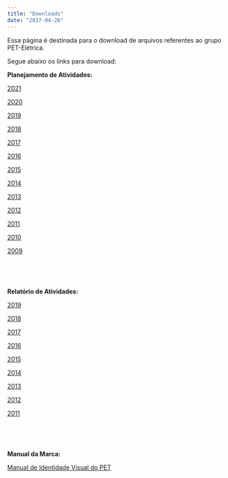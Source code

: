```yaml
---
title: "Downloads"
date: "2017-04-26"
---
```


Essa página é destinada para o download de arquivos referentes ao grupo PET-Elétrica.

Segue abaixo os links para download:

**Planejamento de Atividades:**

[2021](http://www.peteletrica.eng.ufba.br/downloads/planejamento2021.pdf)

[2020](http://www.peteletrica.eng.ufba.br/downloads/planejamento2020.pdf)

[2019](http://www.peteletrica.eng.ufba.br/downloads/planejamento2019.pdf)

[2018](http://www.peteletrica.eng.ufba.br/downloads/planejamento2018.pdf)

[2017](http://www.peteletrica.eng.ufba.br/downloads/planejamento2017.pdf)

[2016](http://www.peteletrica.eng.ufba.br/downloads/planejamento2016.pdf)

[2015](http://www.peteletrica.eng.ufba.br/downloads/planejamento2015.pdf)

[2014](http://www.peteletrica.eng.ufba.br/downloads/planejamento2014.pdf)

[2013](http://www.peteletrica.eng.ufba.br/downloads/planejamento2013.pdf)

[2012](http://www.peteletrica.eng.ufba.br/downloads/planejamento2012.pdf)

[2011](http://www.peteletrica.eng.ufba.br/downloads/planejamento2011.pdf)

[2010](http://www.peteletrica.eng.ufba.br/downloads/planejamento2010.pdf)

[2009](http://www.peteletrica.eng.ufba.br/downloads/planejamento2009.pdf)

 

 

**Relatório de Atividades:**

[2019](http://www.peteletrica.eng.ufba.br/downloads/relatorio2019.pdf)

[2018](http://www.peteletrica.eng.ufba.br/downloads/relatorio2018.pdf)

[2017](http://www.peteletrica.eng.ufba.br/downloads/relatorio2017.pdf)

[2016](http://www.peteletrica.eng.ufba.br/downloads/relatorio2016.pdf)

[2015](http://www.peteletrica.eng.ufba.br/downloads/relatorio2015.pdf)

[2014](http://www.peteletrica.eng.ufba.br/downloads/relatorio2014.pdf)

[2013](http://www.peteletrica.eng.ufba.br/downloads/relatorio2013.pdf)

[2012](http://www.peteletrica.eng.ufba.br/downloads/relatorio2012.pdf)

[2011](http://www.peteletrica.eng.ufba.br/downloads/relatorio2011.pdf)

 

 

**Manual da Marca:**

[Manual de Identidade Visual do PET](https://drive.google.com/open?id=1rZEOcskAaUKi8yITNBSQTMlUwAydUK-a)
